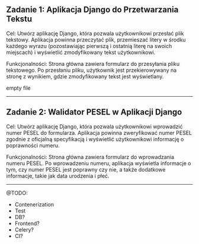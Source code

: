 ## Zadanie 1: Aplikacja Django do Przetwarzania Tekstu
Cel: Utwórz aplikację Django, która pozwala użytkownikowi przesłać plik tekstowy. Aplikacja powinna przeczytać plik, przemieszać litery w środku każdego wyrazu (pozostawiając pierwszą i ostatnią literę na swoich miejscach) i wyświetlić zmodyfikowany tekst użytkownikowi.

Funkcjonalności:
Strona główna zawiera formularz do przesyłania pliku tekstowego.
Po przesłaniu pliku, użytkownik jest przekierowywany na stronę z wynikiem, gdzie zmodyfikowany tekst jest wyświetlany.

empty file 


---
## Zadanie 2: Walidator PESEL w Aplikacji Django
Cel: Utwórz aplikację Django, która pozwala użytkownikowi wprowadzić numer PESEL do formularza. Aplikacja powinna zweryfikować numer PESEL zgodnie z oficjalną specyfikacją i wyświetlić użytkownikowi informację o poprawności numeru.

Funkcjonalności:
Strona główna zawiera formularz do wprowadzania numeru PESEL.
Po wprowadzeniu numeru, aplikacja wyświetla informacje o tym, czy numer PESEL jest poprawny czy nie, a także dodatkowe informacje, takie jak data urodzenia i płeć.

---

<!-- {"pesel": "00323106070"} -->

<!-- 1*0 + 3*0 + 7*3 + 9*2 + 1*3 + 3*1 + 7*0 + 9*6 + 1*0 + 3*7 =21+18+3+3+54+21--> 

@TODO:                                                                  
- Contenerization
- Test
- DB?
- Frontend?
- Celery?
- CI?